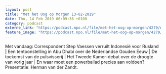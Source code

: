 ```yaml
---
layout: post
title: "Met het Oog op Morgen 13-02-2019"
date: Thu, 14 Feb 2019 06:09:36 +0100
category: podcast
externe_link: "https://podcast.npo.nl/file/met-het-oog-op-morgen/4279/nporadio1_met-het-oog-op-morgen_20190214_met-het-oog-op-morgen-13-02-2019_J4KYVP.mp3"
feature_image: "https://podcast.npo.nl/file/met-het-oog-op-morgen/4279/nporadio1_met-het-oog-op-morgen_20190214_met-het-oog-op-morgen-13-02-2019_J4KYVP.mp3"
---
```


Met vandaag: Correspondent Step Vaessen verruilt Indonesië voor Rusland | Een tentoonstelling in Abu Dhabi over de Nederlandse Gouden Eeuw | De toekomst van de pulsvisserij | Het Tweede Kamer-debat over de droogte van vorig jaar | En waar moet een powerballad precies aan voldoen? Presentatie: Herman van der Zandt.
